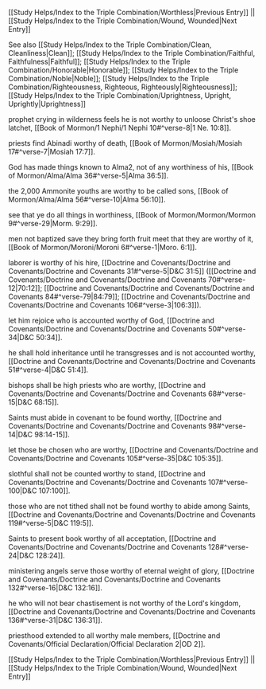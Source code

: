 [[Study Helps/Index to the Triple Combination/Worthless|Previous Entry]]  ||  [[Study Helps/Index to the Triple Combination/Wound, Wounded|Next Entry]]

 See also [[Study Helps/Index to the Triple Combination/Clean, Cleanliness|Clean]]; [[Study Helps/Index to the Triple Combination/Faithful, Faithfulness|Faithful]]; [[Study Helps/Index to the Triple Combination/Honorable|Honorable]]; [[Study Helps/Index to the Triple Combination/Noble|Noble]]; [[Study Helps/Index to the Triple Combination/Righteousness, Righteous, Righteously|Righteousness]]; [[Study Helps/Index to the Triple Combination/Uprightness, Upright, Uprightly|Uprightness]]

 prophet crying in wilderness feels he is not worthy to unloose Christ's shoe latchet, [[Book of Mormon/1 Nephi/1 Nephi 10#^verse-8|1 Ne. 10:8]].

 priests find Abinadi worthy of death, [[Book of Mormon/Mosiah/Mosiah 17#^verse-7|Mosiah 17:7]].

 God has made things known to Alma2, not of any worthiness of his, [[Book of Mormon/Alma/Alma 36#^verse-5|Alma 36:5]].

 the 2,000 Ammonite youths are worthy to be called sons, [[Book of Mormon/Alma/Alma 56#^verse-10|Alma 56:10]].

 see that ye do all things in worthiness, [[Book of Mormon/Mormon/Mormon 9#^verse-29|Morm. 9:29]].

 men not baptized save they bring forth fruit meet that they are worthy of it, [[Book of Mormon/Moroni/Moroni 6#^verse-1|Moro. 6:1]].

 laborer is worthy of his hire, [[Doctrine and Covenants/Doctrine and Covenants/Doctrine and Covenants 31#^verse-5|D&C 31:5]] ([[Doctrine and Covenants/Doctrine and Covenants/Doctrine and Covenants 70#^verse-12|70:12]]; [[Doctrine and Covenants/Doctrine and Covenants/Doctrine and Covenants 84#^verse-79|84:79]]; [[Doctrine and Covenants/Doctrine and Covenants/Doctrine and Covenants 106#^verse-3|106:3]]).

 let him rejoice who is accounted worthy of God, [[Doctrine and Covenants/Doctrine and Covenants/Doctrine and Covenants 50#^verse-34|D&C 50:34]].

 he shall hold inheritance until he transgresses and is not accounted worthy, [[Doctrine and Covenants/Doctrine and Covenants/Doctrine and Covenants 51#^verse-4|D&C 51:4]].

 bishops shall be high priests who are worthy, [[Doctrine and Covenants/Doctrine and Covenants/Doctrine and Covenants 68#^verse-15|D&C 68:15]].

 Saints must abide in covenant to be found worthy, [[Doctrine and Covenants/Doctrine and Covenants/Doctrine and Covenants 98#^verse-14|D&C 98:14-15]].

 let those be chosen who are worthy, [[Doctrine and Covenants/Doctrine and Covenants/Doctrine and Covenants 105#^verse-35|D&C 105:35]].

 slothful shall not be counted worthy to stand, [[Doctrine and Covenants/Doctrine and Covenants/Doctrine and Covenants 107#^verse-100|D&C 107:100]].

 those who are not tithed shall not be found worthy to abide among Saints, [[Doctrine and Covenants/Doctrine and Covenants/Doctrine and Covenants 119#^verse-5|D&C 119:5]].

 Saints to present book worthy of all acceptation, [[Doctrine and Covenants/Doctrine and Covenants/Doctrine and Covenants 128#^verse-24|D&C 128:24]].

 ministering angels serve those worthy of eternal weight of glory, [[Doctrine and Covenants/Doctrine and Covenants/Doctrine and Covenants 132#^verse-16|D&C 132:16]].

 he who will not bear chastisement is not worthy of the Lord's kingdom, [[Doctrine and Covenants/Doctrine and Covenants/Doctrine and Covenants 136#^verse-31|D&C 136:31]].

 priesthood extended to all worthy male members, [[Doctrine and Covenants/Official Declaration/Official Declaration 2|OD 2]].

[[Study Helps/Index to the Triple Combination/Worthless|Previous Entry]]  ||  [[Study Helps/Index to the Triple Combination/Wound, Wounded|Next Entry]]